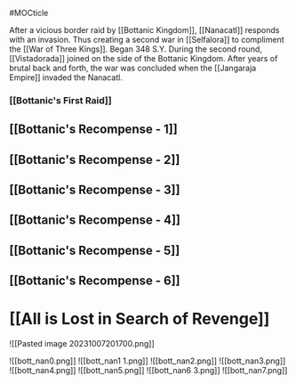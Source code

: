 #MOCticle 

After a vicious border raid by [[Bottanic Kingdom]], [[Nanacatl]] responds with an invasion. Thus creating a second war in [[Selfalora]] to compliment the [[War of Three Kings]]. Began 348 S.Y. During the second round, [[Vistadorada]] joined on the side of the Bottanic Kingdom. After years of brutal back and forth, the war was concluded when the [[Jangaraja Empire]] invaded the Nanacatl.
### [[Bottanic's First Raid]]
## [[Bottanic's Recompense - 1]]
## [[Bottanic's Recompense - 2]]
## [[Bottanic's Recompense - 3]]

## [[Bottanic's Recompense - 4]]
## [[Bottanic's Recompense - 5]]

## [[Bottanic's Recompense - 6]]

# [[All is Lost in Search of Revenge]]


![[Pasted image 20231007201700.png]]

![[bott_nan0.png]]
![[bott_nan1 1.png]]
![[bott_nan2.png]]
![[bott_nan3.png]]
![[bott_nan4.png]]
![[bott_nan5.png]]
![[bott_nan6 3.png]]
![[bott_nan7.png]]